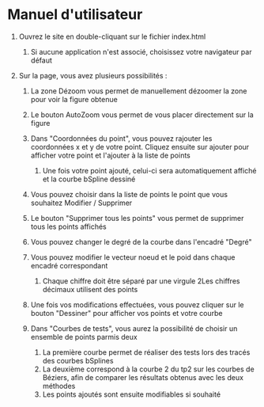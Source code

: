# Manuel d'utilisateur

1) Ouvrez le site en double-cliquant sur le fichier index.html
   1) Si aucune application n'est associé, choisissez votre navigateur par défaut
   

2) Sur la page, vous avez plusieurs possibilités :
   1) La zone Dézoom vous permet de manuellement dézoomer la zone pour voir la figure obtenue
   
   2) Le bouton AutoZoom vous permet de vous placer directement sur la figure 
   
   3) Dans "Coordonnées du point", vous pouvez rajouter les coordonnées x et y de votre point.
Cliquez ensuite sur ajouter pour afficher votre point et l'ajouter à la liste de points
      1) Une fois votre point ajouté, celui-ci sera automatiquement affiché
      et la courbe bSpline dessiné

   4) Vous pouvez choisir dans la liste de points le point que vous souhaitez Modifier / Supprimer
      
   5) Le bouton "Supprimer tous les points" vous permet de supprimer tous les points affichés 

   6) Vous pouvez changer le degré de la courbe dans l'encadré "Degré"

   7) Vous pouvez modifier le vecteur noeud et le poid dans chaque encadré correspondant
      1) Chaque chiffre doit être séparé par une virgule
      2Les chiffres décimaux utilisent des points

   8) Une fois vos modifications effectuées, vous pouvez cliquer sur le bouton "Dessiner" pour afficher vos points et votre courbe 

   8) Dans "Courbes de tests", vous aurez la possibilité de choisir un ensemble de points parmis deux
      1) La première courbe permet de réaliser des tests lors des tracés des courbes bSplines
      2) La deuxième correspond à la courbe 2 du tp2 sur les courbes de Béziers, 
      afin de comparer les résultats obtenus avec les deux méthodes
      3) Les points ajoutés sont ensuite modifiables si souhaité

